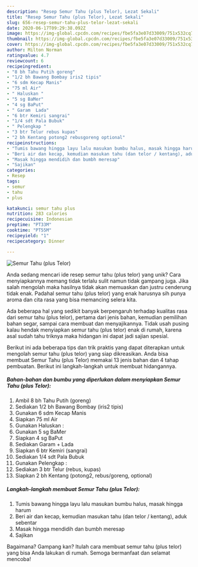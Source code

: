 ```yaml
---
description: "Resep Semur Tahu (plus Telor), Lezat Sekali"
title: "Resep Semur Tahu (plus Telor), Lezat Sekali"
slug: 656-resep-semur-tahu-plus-telor-lezat-sekali
date: 2020-06-17T09:29:38.092Z
image: https://img-global.cpcdn.com/recipes/fbe5fa3e07d33009/751x532cq70/semur-tahu-plus-telor-foto-resep-utama.jpg
thumbnail: https://img-global.cpcdn.com/recipes/fbe5fa3e07d33009/751x532cq70/semur-tahu-plus-telor-foto-resep-utama.jpg
cover: https://img-global.cpcdn.com/recipes/fbe5fa3e07d33009/751x532cq70/semur-tahu-plus-telor-foto-resep-utama.jpg
author: Milton Norman
ratingvalue: 4.7
reviewcount: 6
recipeingredient:
- "8 bh Tahu Putih goreng"
- "1/2 bh Bawang Bombay iris2 tipis"
- "6 sdm Kecap Manis"
- "75 ml Air"
- " Haluskan "
- "5 sg BaMer"
- "4 sg BaPut"
- " Garam  Lada"
- "6 btr Kemiri sangrai"
- "1/4 sdt Pala Bubuk"
- " Pelengkap "
- "3 btr Telur rebus kupas"
- "2 bh Kentang potong2 rebusgoreng optional"
recipeinstructions:
- "Tumis bawang hingga layu lalu masukan bumbu halus, masak hingga harum"
- "Beri air dan kecap, kemudian masukan tahu (dan telor / kentang), aduk sebentar"
- "Masak hingga mendidih dan bumbh meresap"
- "Sajikan"
categories:
- Resep
tags:
- semur
- tahu
- plus

katakunci: semur tahu plus 
nutrition: 283 calories
recipecuisine: Indonesian
preptime: "PT33M"
cooktime: "PT55M"
recipeyield: "1"
recipecategory: Dinner

---
```



![Semur Tahu (plus Telor)](https://img-global.cpcdn.com/recipes/fbe5fa3e07d33009/751x532cq70/semur-tahu-plus-telor-foto-resep-utama.jpg)

Anda sedang mencari ide resep semur tahu (plus telor) yang unik? Cara menyiapkannya memang tidak terlalu sulit namun tidak gampang juga. Jika salah mengolah maka hasilnya tidak akan memuaskan dan justru cenderung tidak enak. Padahal semur tahu (plus telor) yang enak harusnya sih punya aroma dan cita rasa yang bisa memancing selera kita.

Ada beberapa hal yang sedikit banyak berpengaruh terhadap kualitas rasa dari semur tahu (plus telor), pertama dari jenis bahan, kemudian pemilihan bahan segar, sampai cara membuat dan menyajikannya. Tidak usah pusing kalau hendak menyiapkan semur tahu (plus telor) enak di rumah, karena asal sudah tahu triknya maka hidangan ini dapat jadi sajian spesial.




Berikut ini ada beberapa tips dan trik praktis yang dapat diterapkan untuk mengolah semur tahu (plus telor) yang siap dikreasikan. Anda bisa membuat Semur Tahu (plus Telor) memakai 13 jenis bahan dan 4 tahap pembuatan. Berikut ini langkah-langkah untuk membuat hidangannya.

<!--inarticleads1-->

##### Bahan-bahan dan bumbu yang diperlukan dalam menyiapkan Semur Tahu (plus Telor):

1. Ambil 8 bh Tahu Putih (goreng)
1. Sediakan 1/2 bh Bawang Bombay (iris2 tipis)
1. Gunakan 6 sdm Kecap Manis
1. Siapkan 75 ml Air
1. Gunakan  Haluskan :
1. Gunakan 5 sg BaMer
1. Siapkan 4 sg BaPut
1. Sediakan  Garam + Lada
1. Siapkan 6 btr Kemiri (sangrai)
1. Sediakan 1/4 sdt Pala Bubuk
1. Gunakan  Pelengkap :
1. Sediakan 3 btr Telur (rebus, kupas)
1. Siapkan 2 bh Kentang (potong2, rebus/goreng, optional)




<!--inarticleads2-->

##### Langkah-langkah membuat Semur Tahu (plus Telor):

1. Tumis bawang hingga layu lalu masukan bumbu halus, masak hingga harum
1. Beri air dan kecap, kemudian masukan tahu (dan telor / kentang), aduk sebentar
1. Masak hingga mendidih dan bumbh meresap
1. Sajikan




Bagaimana? Gampang kan? Itulah cara membuat semur tahu (plus telor) yang bisa Anda lakukan di rumah. Semoga bermanfaat dan selamat mencoba!
